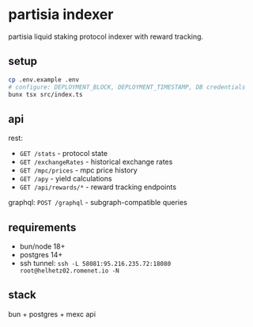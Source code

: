# partisia indexer

partisia liquid staking protocol indexer with reward tracking.

## setup

```bash
cp .env.example .env
# configure: DEPLOYMENT_BLOCK, DEPLOYMENT_TIMESTAMP, DB credentials
bunx tsx src/index.ts
```

## api

rest:
- `GET /stats` - protocol state
- `GET /exchangeRates` - historical exchange rates
- `GET /mpc/prices` - mpc price history
- `GET /apy` - yield calculations
- `GET /api/rewards/*` - reward tracking endpoints

graphql: `POST /graphql` - subgraph-compatible queries

## requirements

- bun/node 18+
- postgres 14+
- ssh tunnel: `ssh -L 58081:95.216.235.72:18080 root@helhetz02.romenet.io -N`

## stack

bun + postgres + mexc api